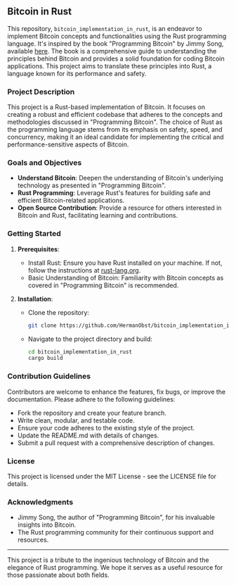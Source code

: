 ## Bitcoin in Rust

This repository, `bitcoin_implementation_in_rust`, is an endeavor to implement Bitcoin concepts and functionalities using the Rust programming language. It's inspired by the book "Programming Bitcoin" by Jimmy Song, available [here](https://www.oreilly.com/library/view/programming-bitcoin/9781492031482/). The book is a comprehensive guide to understanding the principles behind Bitcoin and provides a solid foundation for coding Bitcoin applications. This project aims to translate these principles into Rust, a language known for its performance and safety.

### Project Description

This project is a Rust-based implementation of Bitcoin. It focuses on creating a robust and efficient codebase that adheres to the concepts and methodologies discussed in "Programming Bitcoin". The choice of Rust as the programming language stems from its emphasis on safety, speed, and concurrency, making it an ideal candidate for implementing the critical and performance-sensitive aspects of Bitcoin.

### Goals and Objectives

- **Understand Bitcoin**: Deepen the understanding of Bitcoin's underlying technology as presented in "Programming Bitcoin".
- **Rust Programming**: Leverage Rust's features for building safe and efficient Bitcoin-related applications.
- **Open Source Contribution**: Provide a resource for others interested in Bitcoin and Rust, facilitating learning and contributions.

### Getting Started

1. **Prerequisites**:
   - Install Rust: Ensure you have Rust installed on your machine. If not, follow the instructions at [rust-lang.org](https://www.rust-lang.org/learn/get-started).
   - Basic Understanding of Bitcoin: Familiarity with Bitcoin concepts as covered in "Programming Bitcoin" is recommended.

2. **Installation**:
   - Clone the repository:
     ```bash
     git clone https://github.com/HermanObst/bitcoin_implementation_in_rust.git
     ```
   - Navigate to the project directory and build:
     ```bash
     cd bitcoin_implementation_in_rust
     cargo build
     ```

### Contribution Guidelines

Contributors are welcome to enhance the features, fix bugs, or improve the documentation. Please adhere to the following guidelines:

- Fork the repository and create your feature branch.
- Write clean, modular, and testable code.
- Ensure your code adheres to the existing style of the project.
- Update the README.md with details of changes.
- Submit a pull request with a comprehensive description of changes.

### License

This project is licensed under the MIT License - see the LICENSE file for details.

### Acknowledgments

- Jimmy Song, the author of "Programming Bitcoin", for his invaluable insights into Bitcoin.
- The Rust programming community for their continuous support and resources.

---

This project is a tribute to the ingenious technology of Bitcoin and the elegance of Rust programming. We hope it serves as a useful resource for those passionate about both fields.
